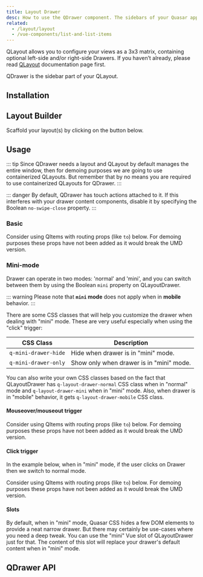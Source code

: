```yaml
---
title: Layout Drawer
desc: How to use the QDrawer component. The sidebars of your Quasar app.
related:
  - /layout/layout
  - /vue-components/list-and-list-items
---
```


QLayout allows you to configure your views as a 3x3 matrix, containing optional left-side and/or right-side Drawers. If you haven’t already, please read [QLayout](/layout/layout) documentation page first.

QDrawer is the sidebar part of your QLayout.

## Installation
<doc-installation components="QDrawer" />

## Layout Builder
Scaffold your layout(s) by clicking on the button below.

<q-btn push color="primary" icon-right="launch" label="Layout Builder" type="a" href="/layout-builder" target="_blank" rel="noopener noreferrer" />

## Usage
::: tip
Since QDrawer needs a layout and QLayout by default manages the entire window, then for demoing purposes we are going to use containerized QLayouts. But remember that by no means you are required to use containerized QLayouts for QDrawer.
:::

::: danger
By default, QDrawer has touch actions attached to it. If this interferes with your drawer content components, disable it by specifying the Boolean `no-swipe-close` property.
:::

### Basic

<doc-example title="Basic" file="QDrawer/Basic" />

Consider using QItems with routing props (like `to`) below. For demoing purposes these props have not been added as it would break the UMD version.

<doc-example title="With navigation menu" file="QDrawer/Menu" />

<doc-example title="Seamless menu" file="QDrawer/MenuSeamless" />

<doc-example title="Header Picture" file="QDrawer/HeaderPicture" />

### Mini-mode

Drawer can operate in two modes: 'normal' and 'mini', and you can switch between them by using the Boolean `mini` property on QLayoutDrawer.

::: warning
Please note that **`mini` mode** does not apply when in **mobile** behavior.
:::

There are some CSS classes that will help you customize the drawer when dealing with "mini" mode. These are very useful especially when using the "click" trigger:

| CSS Class | Description |
| --- | --- |
| `q-mini-drawer-hide` | Hide when drawer is in "mini" mode. |
| `q-mini-drawer-only` | Show only when drawer is in "mini" mode. |

You can also write your own CSS classes based on the fact that QLayoutDrawer has `q-layout-drawer-normal` CSS class when in "normal" mode and `q-layout-drawer-mini` when in "mini" mode. Also, when drawer is in "mobile" behavior, it gets `q-layout-drawer-mobile` CSS class.

#### Mouseover/mouseout trigger

Consider using QItems with routing props (like `to`) below. For demoing purposes these props have not been added as it would break the UMD version.

<doc-example title="Mini-mode with mouseover/mouseout trigger" file="QDrawer/MiniMouseEvents" />

#### Click trigger
In the example below, when in "mini" mode, if the user clicks on Drawer then we switch to normal mode.

Consider using QItems with routing props (like `to`) below. For demoing purposes these props have not been added as it would break the UMD version.

<doc-example title="Mini-mode with click trigger" file="QDrawer/MiniClickEvent" />

#### Slots
By default, when in "mini" mode, Quasar CSS hides a few DOM elements to provide a neat narrow drawer. But there may certainly be use-cases where you need a deep tweak. You can use the "mini" Vue slot of QLayoutDrawer just for that. The content of this slot will replace your drawer's default content when in "mini" mode.

<doc-example title="Mini-mode with slot" file="QDrawer/MiniSlot" />

## QDrawer API
<doc-api file="QDrawer" />

